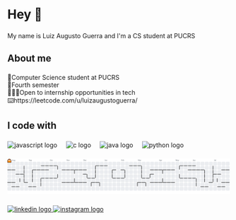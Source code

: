 <h1 align="left">Hey 👋</h1>

###

<p align="left">My name is Luiz Augusto Guerra and I'm a CS student at PUCRS</p>

###

<h2 align="left">About me</h2>

###

<p align="left">🤖Computer Science student at PUCRS<br>🦾Fourth semester<br>👨🏻‍💻Open to internship opportunities in tech<br>⌨️https://leetcode.com/u/luizaugustoguerra/</p>

###

<h2 align="left">I code with</h2>

###

<div align="left">
  <img src="https://cdn.jsdelivr.net/gh/devicons/devicon/icons/javascript/javascript-original.svg" height="40" alt="javascript logo"  />
  <img width="12" />
  <img src="https://cdn.jsdelivr.net/gh/devicons/devicon/icons/c/c-original.svg" height="40" alt="c logo"  />
  <img width="12" />
  <img src="https://cdn.jsdelivr.net/gh/devicons/devicon/icons/java/java-original.svg" height="40" alt="java logo"  />
  <img width="12" />
  <img src="https://cdn.jsdelivr.net/gh/devicons/devicon/icons/python/python-original.svg" height="40" alt="python logo"  />
</div>

###

<picture>
  <source media="(prefers-color-scheme: dark)" srcset="https://raw.githubusercontent.com/LuizAugustoGuerra/LuizAugustoGuerra/output/pacman-contribution-graph-dark.svg">
  <source media="(prefers-color-scheme: light)" srcset="https://raw.githubusercontent.com/LuizAugustoGuerra/LuizAugustoGuerra/output/pacman-contribution-graph.svg">
  <img alt="pacman contribution graph" src="https://raw.githubusercontent.com/LuizAugustoGuerra/LuizAugustoGuerra/output/pacman-contribution-graph.svg">
</picture>

###

<div align="left">
  <a href="" target="_blank">
    <img src="https://raw.githubusercontent.com/maurodesouza/profile-readme-generator/master/src/assets/icons/social/linkedin/default.svg" width="52" height="40" alt="linkedin logo" />
  </a>
  <a href="https://www.instagram.com/luiz.guerra__/" target="_blank">
    <img src="https://raw.githubusercontent.com/maurodesouza/profile-readme-generator/master/src/assets/icons/social/instagram/default.svg" width="52" height="40" alt="instagram logo" />
  </a>
</div>
